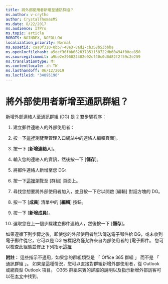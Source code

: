 ```yaml
---
title: 將外部使用者新增至通訊群組？
ms.author: v-crytho
author: CrystalThomasMS
ms.date: 8/22/2017
ms.audience: ITPro
ms.topic: article
ROBOTS: NOINDEX, NOFOLLOW
localization_priority: Normal
ms.assetid: caa0f310-0bb7-48e3-8ad2-cb358b53bbba
ms.openlocfilehash: a5def36fbb662037851158722db60494f00ce850
ms.sourcegitcommit: a9be2e396022382e92cf40c0d0d82f2f59c2e259
ms.translationtype: MT
ms.contentlocale: zh-TW
ms.lasthandoff: 06/12/2019
ms.locfileid: "34895196"
---
```

# <a name="adding-external-users-to-a-distribution-group"></a>將外部使用者新增至通訊群組？

新增外部連絡人至通訊群組 (DG) 是 2 雙步驟程序：
  
1. 建立郵件連絡人的外部使用者：
    
1. 按一下[這裡](https://admin.microsoft.com/adminportal/home#/Contact)瀏覽至管理入口網站中的連絡人編輯頁面]。 
    
2. 按一下 [**新增連絡人**]。
    
3. 輸入您的連絡人的資訊，然後按一下 [**儲存**]。
    
2. 將郵件連絡人新增至您 DG:
    
1. 按一下[這裡](https://admin.microsoft.com/adminportal/home#/groups)瀏覽至 [群組] 頁面上。 
    
2. 尋找您想要將外部使用者加入，並且按一下它以開啟 [編輯] 對話方塊的 DG。
    
3. 按一下 [**成員**] 清單中的 [**編輯**] 按鈕。 
    
4. 按一下 [**新增成員**]。
    
5. 選取您在上一個步驟建立郵件連絡人，然後按一下 [**儲存**]。
    
如果遵循下列步驟之後，即使您的外部使用者無法傳送電子郵件給 DG，或未收到電子郵件從它，它可以是 DG 被標記為僅允許來自內部使用者的 [電子郵件。 您可以檢查此組態並修正下列指示[這裡](https://support.office.com/article/Fix-email-delivery-issues-for-error-code-5-7-133-in-Office-365-991abc19-7756-438f-abcb-39f69b80f284.aspx)
  
 **附註：** 這些指示不適用，如果您的群組類型是 「 Office 365 群組 」 而不是 「 通訊群組 」。 如果是這種情況，您可以直接對群組新增外部使用者，從 Outlook 或網頁型 Outlook 項目。 O365 群組來賓的詳細的說明以及指示新增外部訪客可以在[本文](https://support.office.com/article/Guest-access-in-Office-365-Groups-bfc7a840-868f-4fd6-a390-f347bf51aff6.aspx)中找到。
  